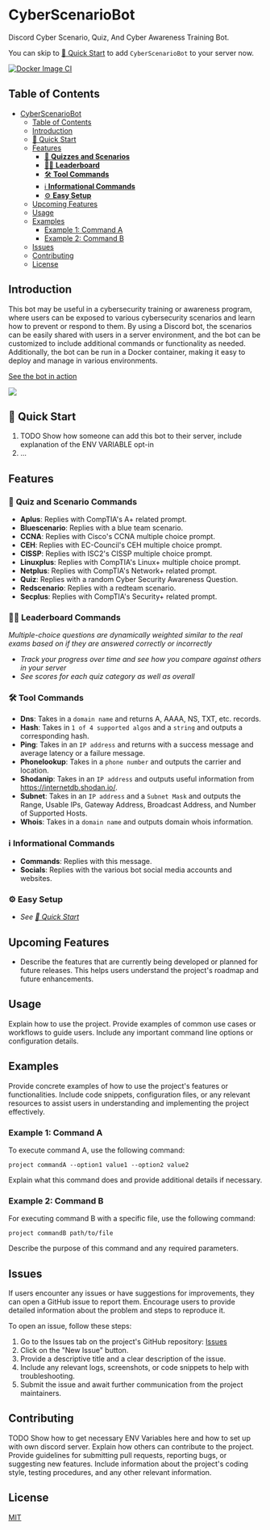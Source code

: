 
# CyberScenarioBot

Discord Cyber Scenario, Quiz, And Cyber Awareness Training Bot.

You can skip to [🚀 Quick Start](#quick-start) to add `CyberScenarioBot` to your server now.

[![Docker Image CI](https://github.com/simeononsecurity/discord-cyber-scenario-bot/actions/workflows/docker-image.yml/badge.svg)](https://github.com/simeononsecurity/discord-cyber-scenario-bot/actions/workflows/docker-image.yml)

## Table of Contents

- [CyberScenarioBot](#cyberscenariobot)
  - [Table of Contents](#table-of-contents)
  - [Introduction](#introduction)
  - [🚀 Quick Start](#🚀-quick-start)
  - [Features](#features)
    - [📝 **Quizzes and Scenarios**](#📝-quizzes-and-scenarios)
    - [💯🎯 **Leaderboard**](#💯🎯-leaderboard)
    - [🛠️ **Tool Commands**](#🛠️-tool-commands)
    - [ℹ️ **Informational Commands**](#ℹ️-informational-commands)
    - [⚙️ **Easy Setup**](#⚙️-easy-setup)
  - [Upcoming Features](#upcoming-features)
  - [Usage](#usage)
  - [Examples](#examples)
    - [Example 1: Command A](#example-1-command-a)
    - [Example 2: Command B](#example-2-command-b)
  - [Issues](#issues)
  - [Contributing](#contributing)
  - [License](#license)

## Introduction

This bot may be useful in a cybersecurity training or awareness program, where users can be exposed to various cybersecurity scenarios and learn how to prevent or respond to them. By using a Discord bot, the scenarios can be easily shared with users in a server environment, and the bot can be customized to include additional commands or functionality as needed. Additionally, the bot can be run in a Docker container, making it easy to deploy and manage in various environments.

[See the bot in action](https://discord.io/cybersentinels)

![](https://discord.io/cybersentinels/badge)

## 🚀 Quick Start

1. TODO Show how someone can add this bot to their server, include explanation of the ENV VARIABLE opt-in
2. ...

## Features

### 📝 **Quiz and Scenario Commands**
- **Aplus**: Replies with CompTIA's A+ related prompt.
- **Bluescenario**: Replies with a blue team scenario.
- **CCNA**: Replies with Cisco's CCNA multiple choice prompt.
- **CEH**: Replies with EC-Council's CEH multiple choice prompt.
- **CISSP**: Replies with ISC2's CISSP multiple choice prompt.
- **Linuxplus**: Replies with CompTIA's Linux+ multiple choice prompt.
- **Netplus**: Replies with CompTIA's Network+ related prompt.
- **Quiz**: Replies with a random Cyber Security Awareness Question.
- **Redscenario**: Replies with a redteam scenario.
- **Secplus**: Replies with CompTIA's Security+ related prompt.

### 💯🎯 **Leaderboard Commands**
*Multiple-choice questions are dynamically weighted similar to the real exams based on if they are answered correctly or incorrectly*

- *Track your progress over time and see how you compare against others in your server*
- *See scores for each quiz category as well as overall*

### 🛠️ **Tool Commands**
- **Dns**: Takes in a `domain name` and returns A, AAAA, NS, TXT, etc. records.
- **Hash**: Takes in `1 of 4 supported algos` and a `string` and outputs a corresponding hash.
- **Ping**: Takes in an `IP address` and returns with a success message and average latency or a failure message.
- **Phonelookup**: Takes in a `phone number` and outputs the carrier and location.
- **Shodanip**: Takes in an `IP address` and outputs useful information from https://internetdb.shodan.io/.
- **Subnet**: Takes in an `IP address` and a `Subnet Mask` and outputs the Range, Usable IPs, Gateway Address, Broadcast Address, and Number of Supported Hosts.
- **Whois**: Takes in a `domain name` and outputs domain whois information.

### ℹ️ **Informational Commands**
- **Commands**: Replies with this message.
- **Socials**: Replies with the various bot social media accounts and websites.

### ⚙️ **Easy Setup**
- *See [🚀 Quick Start](#🚀-quick-start)*

## Upcoming Features

- Describe the features that are currently being developed or planned for future releases. This helps users understand the project's roadmap and future enhancements.

## Usage

Explain how to use the project. Provide examples of common use cases or workflows to guide users. Include any important command line options or configuration details.

## Examples

Provide concrete examples of how to use the project's features or functionalities. Include code snippets, configuration files, or any relevant resources to assist users in understanding and implementing the project effectively.

### Example 1: Command A

To execute command A, use the following command:

`project commandA --option1 value1 --option2 value2`

Explain what this command does and provide additional details if necessary.

### Example 2: Command B

For executing command B with a specific file, use the following command:

`project commandB path/to/file`

Describe the purpose of this command and any required parameters.

## Issues

If users encounter any issues or have suggestions for improvements, they can open a GitHub issue to report them. Encourage users to provide detailed information about the problem and steps to reproduce it.

To open an issue, follow these steps:

1. Go to the Issues tab on the project's GitHub repository: [Issues](https://github.com/username/project/issues)
2. Click on the "New Issue" button.
3. Provide a descriptive title and a clear description of the issue.
4. Include any relevant logs, screenshots, or code snippets to help with troubleshooting.
5. Submit the issue and await further communication from the project maintainers.

## Contributing

TODO Show how to get necessary ENV Variables here and how to set up with own discord server. Explain how others can contribute to the project. Provide guidelines for submitting pull requests, reporting bugs, or suggesting new features. Include information about the project's coding style, testing procedures, and any other relevant information.

## License

[MIT](https://github.com/simeononsecurity/glotta/blob/main/LICENSE)
